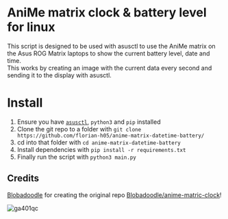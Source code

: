 # AniMe matrix clock & battery level for linux

This script is designed to be used with asusctl to use the AniMe matrix on the Asus ROG Matrix laptops to show the current battery level, date and time.\
This works by creating an image with the current data every second and sending it to the display with asusctl.

# Install

1. Ensure you have [`asusctl`](https://asus-linux.org/asusctl/), `python3` and `pip` installed
1. Clone the git repo to a folder with `git clone https://github.com/florian-h05/anime-matrix-datetime-battery/`
1. cd into that folder with `cd anime-matrix-datetime-battery`
1. Install dependencies with `pip install -r requirements.txt`
1. Finally run the script with `python3 main.py`

## Credits

[Blobadoodle](https://github.com/Blobadoodle) for creating the original repo [Blobadoodle/anime-matric-clock](https://github.com/Blobadoodle/anime-matrix-clock)!

![ga401qc](.github/laptop.png)
